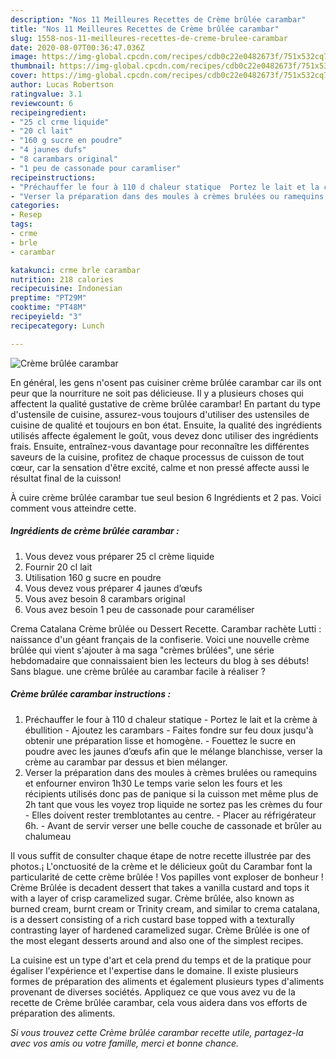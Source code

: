 ```yaml
---
description: "Nos 11 Meilleures Recettes de Crème brûlée carambar"
title: "Nos 11 Meilleures Recettes de Crème brûlée carambar"
slug: 1558-nos-11-meilleures-recettes-de-creme-brulee-carambar
date: 2020-08-07T00:36:47.036Z
image: https://img-global.cpcdn.com/recipes/cdb0c22e0482673f/751x532cq70/creme-brulee-carambar-photo-principale-de-la-recette.jpg
thumbnail: https://img-global.cpcdn.com/recipes/cdb0c22e0482673f/751x532cq70/creme-brulee-carambar-photo-principale-de-la-recette.jpg
cover: https://img-global.cpcdn.com/recipes/cdb0c22e0482673f/751x532cq70/creme-brulee-carambar-photo-principale-de-la-recette.jpg
author: Lucas Robertson
ratingvalue: 3.1
reviewcount: 6
recipeingredient:
- "25 cl crme liquide"
- "20 cl lait"
- "160 g sucre en poudre"
- "4 jaunes dufs"
- "8 carambars original"
- "1 peu de cassonade pour caramliser"
recipeinstructions:
- "Préchauffer le four à 110 d chaleur statique  Portez le lait et la crème à ébullition Ajoutez les carambars Faites fondre sur feu doux jusqu&#39;à obtenir une préparation lisse et homogène. Fouettez le sucre en poudre avec les jaunes d’œufs afin que le mélange blanchisse, verser la crème au carambar par dessus et bien mélanger."
- "Verser la préparation dans des moules à crèmes brulées ou ramequins et enfourner environ 1h30 Le temps varie selon les fours et les récipients utilisés donc pas de panique si la cuisson met même plus de 2h tant que vous les voyez trop liquide ne sortez pas les crèmes du four  Elles doivent rester tremblotantes au centre. Placer au réfrigérateur 6h. Avant de servir verser une belle couche de cassonade et brûler au chalumeau"
categories:
- Resep
tags:
- crme
- brle
- carambar

katakunci: crme brle carambar 
nutrition: 218 calories
recipecuisine: Indonesian
preptime: "PT29M"
cooktime: "PT48M"
recipeyield: "3"
recipecategory: Lunch

---
```



![Crème brûlée carambar](https://img-global.cpcdn.com/recipes/cdb0c22e0482673f/751x532cq70/creme-brulee-carambar-photo-principale-de-la-recette.jpg)

En général, les gens n'osent pas cuisiner crème brûlée carambar car ils ont peur que la nourriture ne soit pas délicieuse. Il y a plusieurs choses qui affectent la qualité gustative de crème brûlée carambar! En partant du type d'ustensile de cuisine, assurez-vous toujours d'utiliser des ustensiles de cuisine de qualité et toujours en bon état. Ensuite, la qualité des ingrédients utilisés affecte également le goût, vous devez donc utiliser des ingrédients frais. Ensuite, entraînez-vous davantage pour reconnaître les différentes saveurs de la cuisine, profitez de chaque processus de cuisson de tout cœur, car la sensation d'être excité, calme et non pressé affecte aussi le résultat final de la cuisson!

<!--inarticleads1-->

À cuire crème brûlée carambar tue seul besion 6 Ingrédients et 2 pas. Voici comment vous atteindre cette.

##### Ingrédients de crème brûlée carambar :

1. Vous devez vous préparer 25 cl crème liquide
1. Fournir 20 cl lait
1. Utilisation 160 g sucre en poudre
1. Vous devez vous préparer 4 jaunes d’œufs
1. Vous avez besoin 8 carambars original
1. Vous avez besoin 1 peu de cassonade pour caraméliser


Crema Catalana Crème brûlée ou Dessert Recette. Carambar rachète Lutti : naissance d&#39;un géant français de la confiserie. Voici une nouvelle crème brûlée qui vient s&#39;ajouter à ma saga &#34;crèmes brûlées&#34;, une série hebdomadaire que connaissaient bien les lecteurs du blog à ses débuts! Sans blague. une crème brûlée au carambar facile à réaliser ? 

<!--inarticleads2-->

##### Crème brûlée carambar instructions :

1. Préchauffer le four à 110 d chaleur statique  - Portez le lait et la crème à ébullition - Ajoutez les carambars - Faites fondre sur feu doux jusqu&#39;à obtenir une préparation lisse et homogène. - Fouettez le sucre en poudre avec les jaunes d’œufs afin que le mélange blanchisse, verser la crème au carambar par dessus et bien mélanger.
1. Verser la préparation dans des moules à crèmes brulées ou ramequins et enfourner environ 1h30 Le temps varie selon les fours et les récipients utilisés donc pas de panique si la cuisson met même plus de 2h tant que vous les voyez trop liquide ne sortez pas les crèmes du four  - Elles doivent rester tremblotantes au centre. - Placer au réfrigérateur 6h. - Avant de servir verser une belle couche de cassonade et brûler au chalumeau


Il vous suffit de consulter chaque étape de notre recette illustrée par des photos.¡ L&#39;onctuosité de la crème et le délicieux goût du Carambar font la particularité de cette crème brûlée ! Vos papilles vont exploser de bonheur ! Crème Brûlée is decadent dessert that takes a vanilla custard and tops it with a layer of crisp caramelized sugar. Crème brûlée, also known as burned cream, burnt cream or Trinity cream, and similar to crema catalana, is a dessert consisting of a rich custard base topped with a texturally contrasting layer of hardened caramelized sugar. Crème Brûlée is one of the most elegant desserts around and also one of the simplest recipes. 

<!--inarticleads1-->

<p>
La cuisine est un type d'art et cela prend du temps et de la pratique pour égaliser l'expérience et l'expertise dans le domaine. Il existe plusieurs formes de préparation des aliments et également plusieurs types d'aliments provenant de diverses sociétés. Appliquez ce que vous avez vu de la recette de Crème brûlée carambar, cela vous aidera dans vos efforts de préparation des aliments.
</p>

<p>
<i>Si vous trouvez cette Crème brûlée carambar recette utile, partagez-la avec vos amis ou votre famille, merci et bonne chance.</i>
</p>
